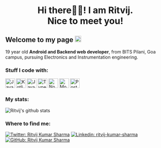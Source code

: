 <h1 align="center">Hi there👋🏻! I am Ritvij.<br> Nice to meet you!</h1>


<h2>Welcome to my page <img src="https://emojis.slackmojis.com/emojis/images/1572027842/6925/blob_sunglasses.png?1572027842" width="20" /></h2>

19 year old **Android and Backend web developer**, from BITS Pilani, Goa campus, pursuing Electronics and Instrumentation engineering.

<h3>Stuff I code with:</h3>

<img alt="Java" src="https://img.shields.io/badge/-Java-orange?style=for-the-badge&logo=java" height="30">  <img alt="Kotlin" src="https://img.shields.io/badge/-Kotlin-071a52?style=for-the-badge&logo=kotlin" height="30">    <img alt="Javascript" src="https://img.shields.io/badge/-Javascript-000?style=for-the-badge&logo=javascript" height="30">   <img alt="Typescript" src="https://img.shields.io/badge/-Typescript-lightgrey?style=for-the-badge&logo=typescript" height="30"> <img alt="Nodejs" src="https://img.shields.io/badge/-Node-brightgreen?style=for-the-badge&logo=Node.js&logoColor=white" height="30">    <img alt="Mongodb" src="https://img.shields.io/badge/-MongoDB-brightgreen?style=for-the-badge&logo=MongoDB&logoColor=white" height="30">   <img alt="Postgres" src="https://img.shields.io/badge/-PostgreSQL-blue?style=for-the-badge&logo=PostgreSQL" height="30">

<h3>My stats:</h3>

![Ritvij's github stats](https://github-readme-stats.vercel.app/api?username=ritvij14&show_icons=true&count_private=true&theme=tokyonight)

<h3>Where to find me:</h3>

[![Twitter: Ritvij Kumar Sharma](https://img.shields.io/twitter/follow/ritvij2001?style=social)](https://twitter.com/ritvij14_)
[![Linkedin: ritvij-kumar-sharma](https://img.shields.io/badge/-Ritvij_Kumar_Sharma-blue?style=flat-square&logo=Linkedin&logoColor=white&link=https://www.linkedin.com/in/ritvij-kumar-sharma-1410-rks/)](https://www.linkedin.com/in/ritvij-kumar-sharma-1410-rks/)
[![GitHub: Ritvij Kumar Sharma](https://img.shields.io/github/followers/ritvij14?label=follow&style=social)](https://github.com/ritvij14)
